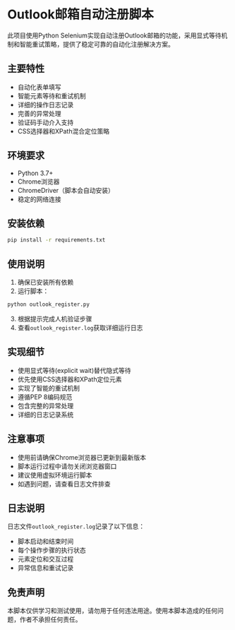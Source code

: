 # Outlook邮箱自动注册脚本

此项目使用Python Selenium实现自动注册Outlook邮箱的功能，采用显式等待机制和智能重试策略，提供了稳定可靠的自动化注册解决方案。

## 主要特性

- 自动化表单填写
- 智能元素等待和重试机制
- 详细的操作日志记录
- 完善的异常处理
- 验证码手动介入支持
- CSS选择器和XPath混合定位策略

## 环境要求

- Python 3.7+
- Chrome浏览器
- ChromeDriver（脚本会自动安装）
- 稳定的网络连接

## 安装依赖

```bash
pip install -r requirements.txt
```

## 使用说明

1. 确保已安装所有依赖
2. 运行脚本：
```bash
python outlook_register.py
```
3. 根据提示完成人机验证步骤
4. 查看`outlook_register.log`获取详细运行日志

## 实现细节

- 使用显式等待(explicit wait)替代隐式等待
- 优先使用CSS选择器和XPath定位元素
- 实现了智能的重试机制
- 遵循PEP 8编码规范
- 包含完整的异常处理
- 详细的日志记录系统

## 注意事项

- 使用前请确保Chrome浏览器已更新到最新版本
- 脚本运行过程中请勿关闭浏览器窗口
- 建议使用虚拟环境运行脚本
- 如遇到问题，请查看日志文件排查

## 日志说明

日志文件`outlook_register.log`记录了以下信息：
- 脚本启动和结束时间
- 每个操作步骤的执行状态
- 元素定位和交互过程
- 异常信息和重试记录

## 免责声明

本脚本仅供学习和测试使用，请勿用于任何违法用途。使用本脚本造成的任何问题，作者不承担任何责任。
